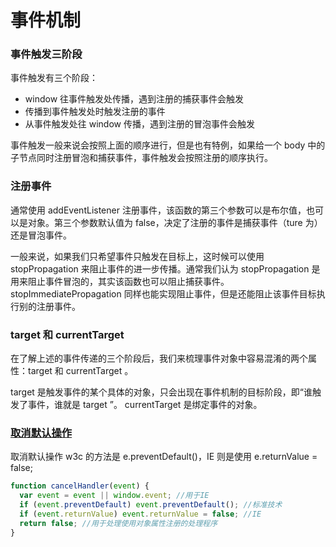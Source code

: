 # 事件机制

### 事件触发三阶段

事件触发有三个阶段：

- window 往事件触发处传播，遇到注册的捕获事件会触发
- 传播到事件触发处时触发注册的事件
- 从事件触发处往 window 传播，遇到注册的冒泡事件会触发

事件触发一般来说会按照上面的顺序进行，但是也有特例，如果给一个 body 中的子节点同时注册冒泡和捕获事件，事件触发会按照注册的顺序执行。

### 注册事件

通常使用 addEventListener 注册事件，该函数的第三个参数可以是布尔值，也可以是对象。第三个参数默认值为 false，决定了注册的事件是捕获事件（ture 为）还是冒泡事件。

一般来说，如果我们只希望事件只触发在目标上，这时候可以使用 stopPropagation 来阻止事件的进一步传播。通常我们认为 stopPropagation 是用来阻止事件冒泡的，其实该函数也可以阻止捕获事件。stopImmediatePropagation 同样也能实现阻止事件，但是还能阻止该事件目标执行别的注册事件。

### target 和 currentTarget

在了解上述的事件传递的三个阶段后，我们来梳理事件对象中容易混淆的两个属性：target 和 currentTarget 。

target 是触发事件的某个具体的对象，只会出现在事件机制的目标阶段，即“谁触发了事件，谁就是 target ”。
currentTarget 是绑定事件的对象。

### [取消默认操作](https://wiki.jikexueyuan.com/project/brief-talk-js/event-cancellation-and-prevent-bubbles.html)

取消默认操作
w3c 的方法是 e.preventDefault()，IE 则是使用 e.returnValue = false;

```javascript
function cancelHandler(event) {
  var event = event || window.event; //用于IE
  if (event.preventDefault) event.preventDefault(); //标准技术
  if (event.returnValue) event.returnValue = false; //IE
  return false; //用于处理使用对象属性注册的处理程序
}
```
